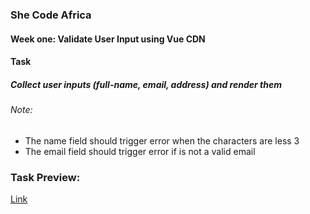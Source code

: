 ### She Code Africa
#### Week one: Validate User Input using Vue CDN

#### Task
##### Collect user inputs (full-name, email, address) and render them

###### Note:
- The name field should trigger error when the characters are less 3
- The email field should trigger error if is not a valid email


### Task Preview:
[Link](https://mercyikpe.github.io/sca-week1-vue-cdn-user-input/)
